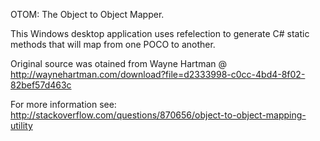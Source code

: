 OTOM: The Object to Object Mapper.

This Windows desktop application uses refelection to generate C# static methods that will map from one POCO to another.

Original source was otained from Wayne Hartman @ http://waynehartman.com/download?file=d2333998-c0cc-4bd4-8f02-82bef57d463c

For more information see: http://stackoverflow.com/questions/870656/object-to-object-mapping-utility

